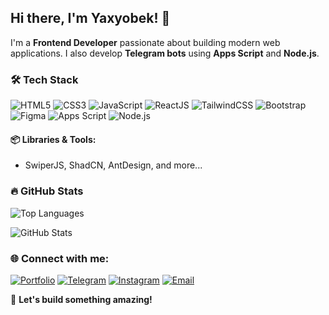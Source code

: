 ## Hi there, I'm Yaxyobek! 👋

I'm a **Frontend Developer** passionate about building modern web applications. I also develop **Telegram bots** using **Apps Script** and **Node.js**.

### 🛠 Tech Stack

![HTML5](https://img.shields.io/badge/-HTML5-E34F26?style=flat&logo=html5&logoColor=white)
![CSS3](https://img.shields.io/badge/-CSS3-1572B6?style=flat&logo=css3)
![JavaScript](https://img.shields.io/badge/-JavaScript-F7DF1E?style=flat&logo=javascript&logoColor=black)
![ReactJS](https://img.shields.io/badge/-ReactJS-61DAFB?style=flat&logo=react&logoColor=black)
![TailwindCSS](https://img.shields.io/badge/-TailwindCSS-38B2AC?style=flat&logo=tailwind-css&logoColor=white)
![Bootstrap](https://img.shields.io/badge/-Bootstrap-7952B3?style=flat&logo=bootstrap&color=pink)
![Figma](https://img.shields.io/badge/-Figma-F24E1E?style=flat&logo=figma&color=white)
![Apps Script](https://img.shields.io/badge/-Apps%20Script-4285F4?style=flat&logo=google&color=green)
![Node.js](https://img.shields.io/badge/-Node.js-339933?style=flat&logo=node.js&logoColor=white)

#### 📦 Libraries & Tools:
- SwiperJS, ShadCN, AntDesign, and more...

### 🔥 GitHub Stats

![Top Languages](https://github-readme-stats.vercel.app/api/top-langs/?username=yaxyobekuz&layout=compact&theme=radical)

![GitHub Stats](https://github-readme-stats.vercel.app/api?username=yaxyobekuz&show_icons=true&theme=radical)

### 🌐 Connect with me:

[![Portfolio](https://img.shields.io/badge/-Portfolio-000?style=flat&logo=netlify&logoColor=white)](https://yaxyobekk.uz/en)
[![Telegram](https://img.shields.io/badge/-Telegram-2CA5E0?style=flat&logo=telegram&logoColor=white)](https://t.me/mryaxyobek)
[![Instagram](https://img.shields.io/badge/-Instagram-E4405F?style=flat&logo=instagram&logoColor=white)](https://instagram.com/yaxyobekh.uz)
[![Email](https://img.shields.io/badge/-Email-D14836?style=flat&logo=gmail&logoColor=white)](mailto:pubgn9642@gmail.com)

🚀 **Let's build something amazing!**
